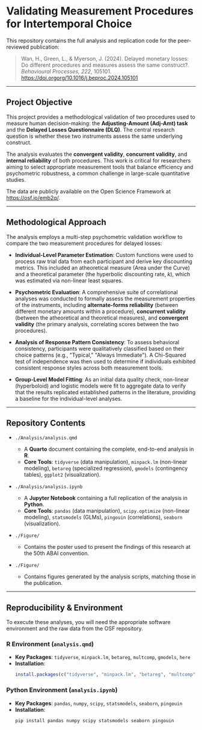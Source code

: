 # Validating Measurement Procedures for Intertemporal Choice

This repository contains the full analysis and replication code for the peer-reviewed publication:

> Wan, H., Green, L., & Myerson, J. (2024). Delayed monetary losses: Do different procedures and measures assess the same construct?. *Behavioural Processes, 222*, 105101. https://doi.orgorg/10.1016/j.beproc.2024.105101

---

## Project Objective

This project provides a methodological validation of two procedures used to measure human decision-making: the **Adjusting-Amount (Adj-Amt) task** and the **Delayed Losses Questionnaire (DLQ)**. The central research question is whether these two instruments assess the same underlying construct.

The analysis evaluates the **convergent validity**, **concurrent validity**, and **internal reliability** of both procedures. This work is critical for researchers aiming to select appropriate measurement tools that balance efficiency and psychometric robustness, a common challenge in large-scale quantitative studies.

The data are publicly available on the Open Science Framework at <https://osf.io/emb2q/>.

---

## Methodological Approach

The analysis employs a multi-step psychometric validation workflow to compare the two measurement procedures for delayed losses:

* **Individual-Level Parameter Estimation**: Custom functions were used to process raw trial data from each participant and derive key discounting metrics. This included an atheoretical measure (Area under the Curve) and a theoretical parameter (the hyperbolic discounting rate, *k*), which was estimated via non-linear least squares.

* **Psychometric Evaluation**: A comprehensive suite of correlational analyses was conducted to formally assess the measurement properties of the instruments, including **alternate-forms reliability** (between different monetary amounts within a procedure), **concurrent validity** (between the atheoretical and theoretical measures), and **convergent validity** (the primary analysis, correlating scores between the two procedures).

* **Analysis of Response Pattern Consistency**: To assess behavioral consistency, participants were qualitatively classified based on their choice patterns (e.g., "Typical," "Always Immediate"). A Chi-Squared test of independence was then used to determine if individuals exhibited consistent response styles across both measurement tools.

* **Group-Level Model Fitting**: As an initial data quality check, non-linear (hyperboloid) and logistic models were fit to aggregate data to verify that the results replicated established patterns in the literature, providing a baseline for the individual-level analyses.

---

## Repository Contents

* `./Analysis/analysis.qmd`
    * A **Quarto** document containing the complete, end-to-end analysis in **R**.
    * **Core Tools**: `tidyverse` (data manipulation), `minpack.lm` (non-linear modeling), `betareg` (specialized regression), `gmodels` (contingency tables), `ggplot2` (visualization).

* `./Analysis/analysis.ipynb`
    * A **Jupyter Notebook** containing a full replication of the analysis in **Python**.
    * **Core Tools**: `pandas` (data manipulation), `scipy.optimize` (non-linear modeling), `statsmodels` (GLMs), `pingouin` (correlations), `seaborn` (visualization).

* `./Figure/` 
    * Contains the poster used to present the findings of this research at the 50th ABAI convention.

* `./Figure/`
    * Contains figures generated by the analysis scripts, matching those in the publication.

---

## Reproducibility & Environment

To execute these analyses, you will need the appropriate software environment and the raw data from the OSF repository.

### R Environment (`analysis.qmd`)

* **Key Packages**: `tidyverse`, `minpack.lm`, `betareg`, `multcomp`, `gmodels`, `here`
* **Installation**:
    ```R
    install.packages(c("tidyverse", "minpack.lm", "betareg", "multcomp", "gmodels", "here"))
    ```

### Python Environment (`analysis.ipynb`)

* **Key Packages**: `pandas`, `numpy`, `scipy`, `statsmodels`, `seaborn`, `pingouin`
* **Installation**:
    ```bash
    pip install pandas numpy scipy statsmodels seaborn pingouin
    ```